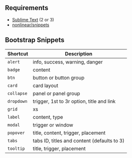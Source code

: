 ## Requirements
- [Sublime Text](http://www.sublimetext.com) (2 or 3)
- [nonlinear/snippets](https://github.com/nonlinear/snippets/#snippets)

## Bootstrap Snippets

|Shortcut|Description|
|---|---|
|`alert`|info, success, warning, danger|
|`badge`|content|
|`btn`|button or button group|
|`card`|card layout|
|`collapse`|panel or panel group|
|`dropdown`|trigger, 1st to 3r option, title and link|
|`grid`|xs|md|lg, number, content|
|`label`|content, type|
|`modal`|trigger or window|
|`popover`|title, content, trigger, placement|
|`tabs`|tabs ID, titles and content (defaults to 3)|
|`tooltip`|title, trigger, placement|